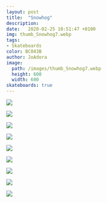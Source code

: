 ```yaml
---
layout: post
title:  "Snowhog"
description: 
date:   2020-02-25 10:51:47 +0100
img: thumb_Snowhog7.webp
tags: 
- Skateboards
color: BC043B
author: JoAdora
image:
  path: /images/thumb_Snowhog7.webp
  height: 600
  width: 600
skateboards: true
---
```

![]({{site.baseurl}}/images/Snowhog1.webp)

![]({{site.baseurl}}/images/Snowhog2.webp)

![]({{site.baseurl}}/images/Snowhog3.webp)

![]({{site.baseurl}}/images/Snowhog4.webp)

![]({{site.baseurl}}/images/Snowhog5.webp)

![]({{site.baseurl}}/images/Snowhog6.webp)

![]({{site.baseurl}}/images/Snowhog7.webp)

![]({{site.baseurl}}/images/Snowhog8.webp)

![]({{site.baseurl}}/images/Snowhog9.webp)